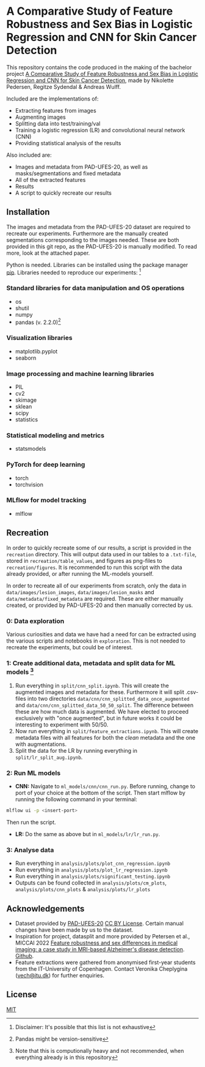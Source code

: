 # A Comparative Study of Feature Robustness and Sex Bias in Logistic Regression and CNN for Skin Cancer Detection

This repository contains the code produced in the making of the bachelor project [A Comparative Study of Feature Robustness and Sex Bias in Logistic Regression and CNN for Skin Cancer Detection](BSc_nizp_resy_lawu.pdf), made by Nikolette Pedersen, Regitze Sydendal & Andreas Wulff.

Included are the implementations of:
- Extracting features from images
- Augmenting images
- Splitting data into test/training/val
- Training a logistic regression (LR) and convolutional neural network (CNN)
- Providing statistical analysis of the results

Also included are:
- Images and metadata from PAD-UFES-20, as well as masks/segmentations and fixed metadata
- All of the extracted features 
- Results
- A script to quickly recreate our results

## Installation

The images and metadata from the PAD-UFES-20 dataset are required to recreate our experiments. Furthermore are the manually created segmentations corresponding to the images needed. These are both provided in this git repo, as the PAD-UFES-20 is manually modified. To read more, look at the attached paper. 

Python is needed.
Libraries can be installed using the package manager [pip](https://pip.pypa.io/en/stable/). 
Libraries needed to reproduce our experiments: [^1]
[^1]: Disclaimer: It's possible that this list is not exhaustive
### Standard libraries for data manipulation and OS operations
- os
- shutil
- numpy
- pandas (v. 2.2.0)[^2]
[^2]: Pandas might be version-sensitive
### Visualization libraries
- matplotlib.pyplot
- seaborn

### Image processing and machine learning libraries
- PIL
- cv2
- skimage
- sklean
- scipy
- statistics

### Statistical modeling and metrics
- statsmodels

### PyTorch for deep learning
- torch
- torchvision

### MLflow for model tracking
- mlflow

## Recreation

In order to quickly recreate some of our results, a script is provided in the `recreation` directory. This will output data used in our tables to a `.txt-file`, stored in `recreation/table_values`, and figures as png-files to `recreation/figures`. It is recommended to run this script with the data already provided, or after running the ML-models yourself.

In order to recreate all of our experiments from scratch, only the data in `data/images/lesion_images`, `data/images/lesion_masks` and `data/metadata/fixed_metadata` are required. These are either manually created, or provided by PAD-UFES-20 and then manually corrected by us.

### 0: Data exploration

Various curiosities and data we have had a need for can be extracted using the various scripts and notebooks in `exploration`. This is not needed to recreate the experiments, but could be of interest.

### 1: Create additional data, metadata and split data for ML models [^3]
[^3]: Note that this is computionally heavy and not recommended, when everything already is in this repository
1. Run everything in `split/cnn_split.ipynb`. This will create the augmented images and metadata for these. Furthermore it will split .csv-files into two directories `data/cnn/cnn_splitted_data_once_augmented` and `data/cnn/cnn_splitted_data_50_50_split`. The difference between these are how much data is augmented. We have elected to proceed exclusively with "once augmented", but in future works it could be interesting to experiment with 50/50. 
2. Now run everything in `split/feature_extractions.ipynb`. This will create metadata files with all features for both the *clean* metadata and the one with augmentations.
3. Split the data for the LR by running everything in `split/lr_split_aug.ipynb`.
### 2: Run ML models
- **CNN:** Navigate to `ml_models/cnn/cnn_run.py`. Before running, change to port of your choice at the bottom of the script. Then start mlflow by running the following command in your terminal:
```bash
mlflow ui -p <insert-port>
```
Then run the script.
- **LR:** Do the same as above but in `ml_models/lr/lr_run.py`.

### 3: Analyse data
- Run everything in `analysis/plots/plot_cnn_regression.ipynb`
- Run everything in `analysis/plots/plot_lr_regression.ipynb`
- Run everything in `analysis/plots/significant_testing.ipynb`
- Outputs can be found collected in `analysis/plots/cm_plots`, `analysis/plots/cnn_plots` & `analysis/plots/lr_plots`


## Acknowledgements

- Dataset provided by [PAD-UFES-20](https://data.mendeley.com/datasets/zr7vgbcyr2/1) [CC BY License](https://creativecommons.org/licenses/by/4.0/). Certain manual changes have been made by us to the dataset.
- Inspiration for project, datasplit and more provided by Petersen et al., MICCAI 2022 [Feature robustness and sex differences in medical imaging: a case study in MRI-based Alzheimer's disease detection](https://link.springer.com/chapter/10.1007/978-3-031-16431-6_9). [Github](https://github.com/e-pet/adni-bias).
- Feature extractions were gathered from anonymised first-year students from the IT-University of Copenhagen. Contact Veronika Cheplygina (vech@itu.dk) for further enquiries.
## License

[MIT](https://choosealicense.com/licenses/mit/)
